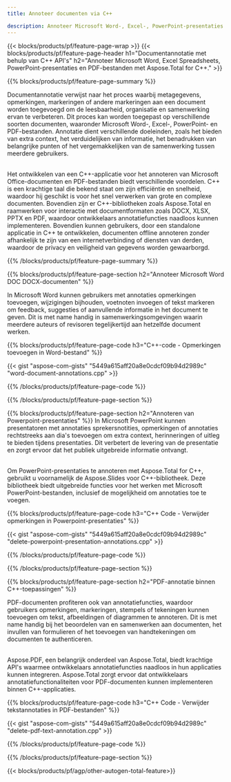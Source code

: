 ```yaml
---
title: Annoteer documenten via C++ 

description: Annoteer Microsoft Word-, Excel-, PowerPoint-presentaties en PDF-bestanden via uw C++-toepassing. Beheer annotaties eenvoudig.
---
```


{{< blocks/products/pf/feature-page-wrap >}}
{{< blocks/products/pf/feature-page-header h1="Documentannotatie met behulp van C++ API's" h2="Annoteer Microsoft Word, Excel Spreadsheets, PowerPoint-presentaties en PDF-bestanden met Aspose.Total for C++." >}}

{{% blocks/products/pf/feature-page-summary %}}


Documentannotatie verwijst naar het proces waarbij metagegevens, opmerkingen, markeringen of andere markeringen aan een document worden toegevoegd om de leesbaarheid, organisatie en samenwerking ervan te verbeteren. Dit proces kan worden toegepast op verschillende soorten documenten, waaronder Microsoft Word-, Excel-, PowerPoint- en PDF-bestanden. Annotatie dient verschillende doeleinden, zoals het bieden van extra context, het verduidelijken van informatie, het benadrukken van belangrijke punten of het vergemakkelijken van de samenwerking tussen meerdere gebruikers. <br /><br />

Het ontwikkelen van een C++-applicatie voor het annoteren van Microsoft Office-documenten en PDF-bestanden biedt verschillende voordelen. C++ is een krachtige taal die bekend staat om zijn efficiëntie en snelheid, waardoor hij geschikt is voor het snel verwerken van grote en complexe documenten. Bovendien zijn er C++-bibliotheken zoals Aspose.Total en raamwerken voor interactie met documentformaten zoals DOCX, XLSX, PPTX en PDF, waardoor ontwikkelaars annotatiefuncties naadloos kunnen implementeren. Bovendien kunnen gebruikers, door een standalone applicatie in C++ te ontwikkelen, documenten offline annoteren zonder afhankelijk te zijn van een internetverbinding of diensten van derden, waardoor de privacy en veiligheid van gegevens worden gewaarborgd. 

{{% /blocks/products/pf/feature-page-summary  %}}

{{% blocks/products/pf/feature-page-section  h2="Annoteer Microsoft Word DOC DOCX-documenten" %}}

In Microsoft Word kunnen gebruikers met annotaties opmerkingen toevoegen, wijzigingen bijhouden, voetnoten invoegen of tekst markeren om feedback, suggesties of aanvullende informatie in het document te geven. Dit is met name handig in samenwerkingsomgevingen waarin meerdere auteurs of revisoren tegelijkertijd aan hetzelfde document werken.

{{% blocks/products/pf/feature-page-code h3="C++-code - Opmerkingen toevoegen in Word-bestand" %}}

{{< gist "aspose-com-gists" "5449a615aff20a8e0cdcf09b94d2989c" "word-document-annotations.cpp" >}}

{{% /blocks/products/pf/feature-page-code  %}}


{{% /blocks/products/pf/feature-page-section %}}

{{% blocks/products/pf/feature-page-section  h2="Annoteren van Powerpoint-presentaties" %}}
In Microsoft PowerPoint kunnen presentatoren met annotaties sprekersnotities, opmerkingen of annotaties rechtstreeks aan dia's toevoegen om extra context, herinneringen of uitleg te bieden tijdens presentaties. Dit verbetert de levering van de presentatie en zorgt ervoor dat het publiek uitgebreide informatie ontvangt.<br /><br />

Om PowerPoint-presentaties te annoteren met Aspose.Total for C++, gebruikt u voornamelijk de Aspose.Slides voor C++-bibliotheek. Deze bibliotheek biedt uitgebreide functies voor het werken met Microsoft PowerPoint-bestanden, inclusief de mogelijkheid om annotaties toe te voegen.<br />

{{% blocks/products/pf/feature-page-code h3="C++ Code - Verwijder opmerkingen in Powerpoint-presentaties" %}}

{{< gist "aspose-com-gists" "5449a615aff20a8e0cdcf09b94d2989c" "delete-powerpoint-presentation-annotations.cpp" >}}

{{% /blocks/products/pf/feature-page-code  %}}

{{% /blocks/products/pf/feature-page-section %}}

{{% blocks/products/pf/feature-page-section  h2="PDF-annotatie binnen C++-toepassingen" %}}

PDF-documenten profiteren ook van annotatiefuncties, waardoor gebruikers opmerkingen, markeringen, stempels of tekeningen kunnen toevoegen om tekst, afbeeldingen of diagrammen te annoteren. Dit is met name handig bij het beoordelen van en samenwerken aan documenten, het invullen van formulieren of het toevoegen van handtekeningen om documenten te authenticeren. <br /><br />

Aspose.PDF, een belangrijk onderdeel van Aspose.Total, biedt krachtige API's waarmee ontwikkelaars annotatiefuncties naadloos in hun applicaties kunnen integreren. Aspose.Total zorgt ervoor dat ontwikkelaars annotatiefunctionaliteiten voor PDF-documenten kunnen implementeren binnen C++-applicaties.

{{% blocks/products/pf/feature-page-code h3="C++ Code - Verwijder tekstannotaties in PDF-bestanden" %}}

{{< gist "aspose-com-gists" "5449a615aff20a8e0cdcf09b94d2989c" "delete-pdf-text-annotation.cpp" >}}

{{% /blocks/products/pf/feature-page-code  %}}

{{% /blocks/products/pf/feature-page-section %}}

{{< blocks/products/pf/agp/other-autogen-total-feature>}}